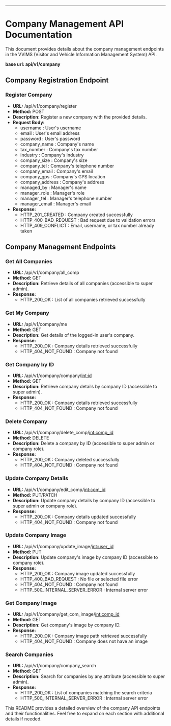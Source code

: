
---

# Company Management API Documentation

This document provides details about the company management endpoints in the VVIMS (Visitor and Vehicle Information Management System) API.

**base url: api/v1/company**

## Company Registration Endpoint 
 
### Register Company 
- **URL:**  /api/v1/company/register  
- **Method:** POST 
- **Description:** Register a new company with the provided details. 
- **Request Body:** 
  -  username : User's username 
  -  email : User's email address 
  -  password : User's password 
  -  company_name : Company's name 
  -  tax_number : Company's tax number 
  -  industry : Company's industry 
  -  company_size : Company's size 
  -  company_tel : Company's telephone number 
  -  company_email : Company's email 
  -  company_gps : Company's GPS location 
  -  company_address : Company's address 
  -  managed_by : Manager's name 
  -  manager_role : Manager's role 
  -  manager_tel : Manager's telephone number 
  -  manager_email : Manager's email 
- **Response:** 
  -  HTTP_201_CREATED : Company created successfully 
  -  HTTP_400_BAD_REQUEST : Bad request due to validation errors 
  -  HTTP_409_CONFLICT : Email, username, or tax number already taken 
 
## Company Management Endpoints 
 
### Get All Companies 
- **URL:**  /api/v1/company/all_comp  
- **Method:** GET 
- **Description:** Retrieve details of all companies (accessible to super admin). 
- **Response:** 
  -  HTTP_200_OK : List of all companies retrieved successfully 
 
### Get My Company 
- **URL:**  /api/v1/company/me  
- **Method:** GET 
- **Description:** Get details of the logged-in user's company. 
- **Response:** 
  -  HTTP_200_OK : Company details retrieved successfully 
  -  HTTP_404_NOT_FOUND : Company not found 
 
### Get Company by ID 
- **URL:**  /api/v1/company/company/<int:id>  
- **Method:** GET 
- **Description:** Retrieve company details by company ID (accessible to super admin). 
- **Response:** 
  -  HTTP_200_OK : Company details retrieved successfully 
  -  HTTP_404_NOT_FOUND : Company not found 
 
### Delete Company 
- **URL:**  /api/v1/company/delete_comp/<int:comp_id>  
- **Method:** DELETE 
- **Description:** Delete a company by ID (accessible to super admin or company role). 
- **Response:** 
  -  HTTP_200_OK : Company deleted successfully 
  -  HTTP_404_NOT_FOUND : Company not found 
 
### Update Company Details 
- **URL:**  /api/v1/company/edit_comp/<int:com_id>  
- **Method:** PUT/PATCH 
- **Description:** Update company details by company ID (accessible to super admin or company role). 
- **Response:** 
  -  HTTP_200_OK : Company details updated successfully 
  -  HTTP_404_NOT_FOUND : Company not found 
 
### Update Company Image 
- **URL:**  /api/v1/company/update_image/<int:user_id>  
- **Method:** PUT 
- **Description:** Update company's image by company ID (accessible to company role). 
- **Response:** 
  -  HTTP_200_OK : Company image updated successfully 
  -  HTTP_400_BAD_REQUEST : No file or selected file error 
  -  HTTP_404_NOT_FOUND : Company not found 
  -  HTTP_500_INTERNAL_SERVER_ERROR : Internal server error 
 
### Get Company Image 
- **URL:**  /api/v1/company/get_com_image/<int:comp_id>  
- **Method:** GET 
- **Description:** Get company's image by company ID. 
- **Response:** 
  -  HTTP_200_OK : Company image path retrieved successfully 
  -  HTTP_404_NOT_FOUND : Company does not have an image 
 
### Search Companies 
- **URL:**  /api/v1/company/company_search  
- **Method:** GET 
- **Description:** Search for companies by any attribute (accessible to super admin). 
- **Response:** 
  -  HTTP_200_OK : List of companies matching the search criteria 
  -  HTTP_500_INTERNAL_SERVER_ERROR : Internal server error 
 
This README provides a detailed overview of the company API endpoints and their functionalities. Feel free to expand on each section with additional details if needed.